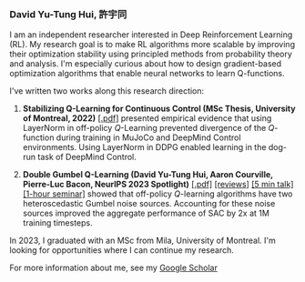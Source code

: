 ### David Yu-Tung Hui, 許宇同

I am an independent researcher interested in Deep Reinforcement Learning (RL).
My research goal is to make RL algorithms more scalable by improving their optimization stability using principled methods from probability theory and analysis.
I'm especially curious about how to design gradient-based optimization algorithms that enable neural networks to learn Q-functions.

I've written two works along this research direction:
1. **Stabilizing Q-Learning for Continuous Control (MSc Thesis, University of Montreal, 2022)** [[.pdf]](https://papyrus.bib.umontreal.ca/xmlui/bitstream/handle/1866/32085/Hui_David_Yu-Tung_2022_memoire.pdf)
presented empirical evidence that using LayerNorm in off-policy $Q$-Learning prevented divergence of the $Q$-function during training in MuJoCo and DeepMind Control environments.
Using LayerNorm in DDPG enabled learning in the dog-run task of DeepMind Control.

3. **Double Gumbel Q-Learning (David Yu-Tung Hui, Aaron Courville, Pierre-Luc Bacon, NeurIPS 2023 Spotlight)** [[.pdf]](https://proceedings.neurips.cc/paper_files/paper/2023/file/07956d40074d6523bad11112b3225c6e-Paper-Conference.pdf) [[reviews]](https://openreview.net/forum?id=UdaTyy0BNB) [[5 min talk]](https://slideslive.com/39009623/double-gumbel-qlearning) [[1-hour seminar]](https://www.youtube.com/watch?v=GMNtHLA3bAE)
showed that off-policy $Q$-learning algorithms have two heteroscedastic Gumbel noise sources.
Accounting for these noise sources improved the aggregate performance of SAC by 2x at 1M training timesteps.

In 2023, I graduated with an MSc from Mila, University of Montreal.
I'm looking for opportunities where I can continue my research.

For more information about me, see my [Google Scholar](https://scholar.google.com/citations?user=pXHOdMwAAAAJ&hl=en)
